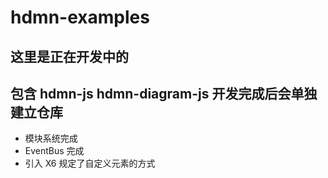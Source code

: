 # hdmn-examples

## 这里是正在开发中的

## 包含 hdmn-js hdmn-diagram-js 开发完成后会单独建立仓库

- 模块系统完成
- EventBus 完成
- 引入 X6 规定了自定义元素的方式
